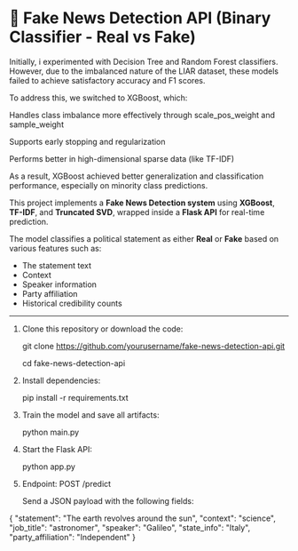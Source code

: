 # 📰 Fake News Detection API (Binary Classifier - Real vs Fake)

Initially, i experimented with Decision Tree and Random Forest classifiers. However, due to the imbalanced nature of the LIAR dataset, these models failed to achieve satisfactory accuracy and F1 scores.

To address this, we switched to XGBoost, which:

Handles class imbalance more effectively through scale_pos_weight and sample_weight

Supports early stopping and regularization

Performs better in high-dimensional sparse data (like TF-IDF)

As a result, XGBoost achieved better generalization and classification performance, especially on minority class predictions.


This project implements a **Fake News Detection system** using **XGBoost**, **TF-IDF**, and **Truncated SVD**, wrapped inside a **Flask API** for real-time prediction.

The model classifies a political statement as either **Real** or **Fake** based on various features such as:
- The statement text
- Context
- Speaker information
- Party affiliation
- Historical credibility counts

---

1. Clone this repository or download the code:

    git clone https://github.com/yourusername/fake-news-detection-api.git


    cd fake-news-detection-api

2. Install dependencies:


    pip install -r requirements.txt

3. Train the model and save all artifacts:


    python main.py

4. Start the Flask API:


    python app.py

5. Endpoint: POST /predict


    Send a JSON payload with the following fields:

{
  "statement": "The earth revolves around the sun",
  "context": "science",
  "job_title": "astronomer",
  "speaker": "Galileo",
  "state_info": "Italy",
  "party_affiliation": "Independent"
}